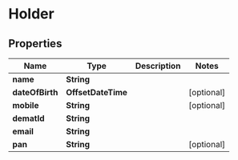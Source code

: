 

# Holder


## Properties

| Name | Type | Description | Notes |
|------------ | ------------- | ------------- | -------------|
|**name** | **String** |  |  |
|**dateOfBirth** | **OffsetDateTime** |  |  [optional] |
|**mobile** | **String** |  |  [optional] |
|**dematId** | **String** |  |  |
|**email** | **String** |  |  |
|**pan** | **String** |  |  [optional] |



